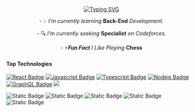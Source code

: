 <p align="center">
  <a href="https://git.io/typing-svg">
    <img src="https://readme-typing-svg.demolab.com?font=Play&pause=1000&color=A2F749&center=true&vCenter=true&width=800&lines=Hi,+I'm+Ahmed+Faraj_;Obsessed+with+CP+%26+Mathematics_;Feel+free+to+explore+my+repos_;ahmed@faraj+:~$+grep+%22i%3C3vim%22+readme.md+&ahmed@faraj+:~$+cat+readme.md_" alt="Typing SVG" />
  </a>
</p>

<p align="center">- 💡 <i>I’m currently learning </i><b>Back-End</b><i> Development.</i></p>
<p align="center">- 🔍 <i>I’m currently seeking </i><b>Specialist</b><i> on Codeforces.</i></p>
<p align="center">- ⚡<i><b>Fun Fact</b> I Like Playing </i><b>Chess</b></p>

#### Top Technologies
[![React Badge](https://img.shields.io/badge/-React-61DBFB?style=for-the-badge&labelColor=black&logo=react&logoColor=61DBFB)](#) [![Javascript Badge](https://img.shields.io/badge/-Javascript-F0DB4F?style=for-the-badge&labelColor=black&logo=javascript&logoColor=F0DB4F)](#) [![Typescript Badge](https://img.shields.io/badge/-Typescript-007acc?style=for-the-badge&labelColor=black&logo=typescript&logoColor=007acc)](#) [![Nodejs Badge](https://img.shields.io/badge/-Nodejs-3C873A?style=for-the-badge&labelColor=black&logo=node.js&logoColor=3C873A)](#) [![GraphQL Badge](https://img.shields.io/badge/-GraphQl-e535ab?style=for-the-badge&labelColor=black&logo=node.js&logoColor=e535ab)](#)
<img src="https://img.shields.io/badge/next.js-%23000000?style=for-the-badge&logo=next.js&logoColor=%23fff&logoSize=%23000000&labelColor=%23000
" />

![Static Badge](https://img.shields.io/badge/C%2B%2B-%2300599C?style=for-the-badge&logo=c%2B%2B&logoColor=%2300599C&labelColor=%23000000)
![Static Badge](https://img.shields.io/badge/next.js-%23000000?style=for-the-badge&logo=next.js&logoColor=%23fff&logoSize=%23000000&labelColor=%23000)
![Static Badge](https://img.shields.io/badge/nginx-%233dff74?style=for-the-badge&logo=nginx&logoColor=%233dff74&labelColor=black)
![Static Badge](https://img.shields.io/badge/mongodb-%236cff6d?style=for-the-badge&logo=mongodb&logoColor=%236cff6d&labelColor=black)
![Static Badge](https://img.shields.io/badge/terraform-%23cb97ff?style=for-the-badge&logo=terraform&logoColor=%23cb97ff&labelColor=black)
